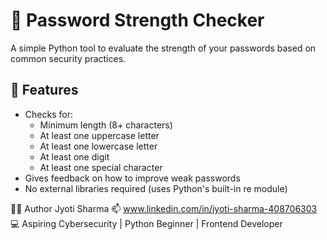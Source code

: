 # 🔐 Password Strength Checker

A simple Python tool to evaluate the strength of your passwords based on common security practices.

## 📌 Features
- Checks for:
  - Minimum length (8+ characters)
  - At least one uppercase letter
  - At least one lowercase letter
  - At least one digit
  - At least one special character
- Gives feedback on how to improve weak passwords
- No external libraries required (uses Python's built-in re module)

👩‍💻 Author
Jyoti Sharma
📫 www.linkedin.com/in/jyoti-sharma-408706303
💻 Aspiring Cybersecurity | Python Beginner | Frontend Developer

